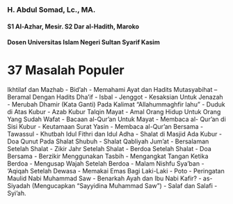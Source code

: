 ### H. Abdul Somad, Lc., MA.
#### S1 Al-Azhar, Mesir. S2 Dar al-Hadith, Maroko
#### Dosen Universitas Islam Negeri Sultan Syarif Kasim

# 37 Masalah Populer

Ikhtilaf dan Mazhab - Bid’ah - Memahami Ayat dan Hadits Mutasyabihat – Beramal Dengan
Hadits Dha’if - Isbal - Jenggot - Kesaksian Untuk Jenazah - Merubah Dhamir (Kata Ganti) Pada
Kalimat “Allahummaghfir lahu” - Duduk di Atas Kubur - Azab Kubur Talqin Mayat - Amal
Orang Hidup Untuk Orang Yang Sudah Wafat - Bacaan al-Qur’an Untuk Mayat - Membaca al-
Qur’an di Sisi Kubur - Keutamaan Surat Yasin - Membaca al-Qur’an Bersama - Tawassul -
Khutbah Idul Fithri dan Idul Adha - Shalat di Masjid Ada Kubur - Doa Qunut Pada Shalat
Shubuh - Shalat Qabliyah Jum’at - Bersalaman Setelah Shalat - Zikir Jahr Setelah Shalat -
Berdoa Setelah Shalat - Doa Bersama - Berzikir Menggunakan Tasbih - Mengangkat Tangan
Ketika Berdoa - Mengusap Wajah Setelah Berdoa - Malam Nishfu Sya’ban - ‘Aqiqah Setelah
Dewasa - Memakai Emas Bagi Laki-Laki - Poto - Peringatan Maulid Nabi Muhammad Saw -
Benarkah Ayah dan Ibu Nabi Kafir? - as-Siyadah (Mengucapkan “Sayyidina Muhammad Saw”) - Salaf dan Salafi - Syi’ah.